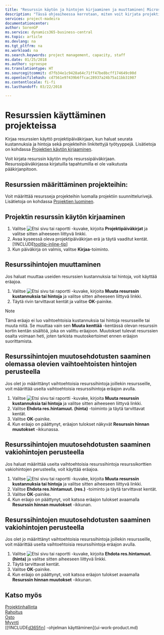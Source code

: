 ```yaml
---
title: "Resurssin käytön ja hintojen kirjaaminen ja muuttaminen| Microsoft Docs"
description: "Tässä ohjeaiheessa kerrotaan, miten voit kirjata projektiin liitetyn resurssin käytön tai kulutuksen sekä seurata ja hallinta kustannuksia, hintoja ja työtyyppejä."
services: project-madeira
documentationcenter: 
author: SorenGP
ms.service: dynamics365-business-central
ms.topic: article
ms.devlang: na
ms.tgt_pltfrm: na
ms.workload: na
ms.search.keywords: project management, capacity, staff
ms.date: 01/25/2018
ms.author: sgroespe
ms.translationtype: HT
ms.sourcegitcommit: d7fb34e1c9428a64c71ff47be8bcff174649c00d
ms.openlocfilehash: cd7561e97439b6ffcac28937a24b75a11bb31987
ms.contentlocale: fi-fi
ms.lasthandoff: 03/22/2018

---
```

# <a name="use-resources-for-jobs"></a>Resurssien käyttäminen projekteissa
Kirjaa resurssien käyttö projektipäiväkirjaan, kun haluat seurata kustannuksia ja hintoja sekä projekteihin linkitettyjä työtyyppejä. Lisätietoja on kohdassa [Projektien käytön kirjaaminen](projects-how-record-job-usage.md).

Voit kirjata resurssin käytön myös resurssipäiväkirjaan. Resurssipäiväkirjassa kirjatuilla tapahtumilla ei ole vaikutusta pääkirjanpitoon.

## <a name="to-assign-resources-to-jobs"></a>Resurssien määrittäminen projekteihin:
Voit määrittää resursseja projekteihin luomalla projektiin suunnittelurivejä. Lisätietoja on kohdassa [Projektien luominen](projects-how-create-jobs.md).

## <a name="to-record-resource-usage-for-a-job"></a>Projektin resurssin käytön kirjaaminen
1. Valitse ![Etsi sivu tai raportti](media/ui-search/search_small.png "Etsi sivu tai raportti -kuvake") -kuvake, kirjoita **Projektipäiväkirjat** ja valitse sitten aiheeseen liittyvä linkki.
2. Avaa kyseessä oleva projektipäiväkirjan erä ja täytä vaaditut kentät. [!INCLUDE[tooltip-inline-tip](includes/tooltip-inline-tip_md.md)]
3. Kun päiväkirja on valmis, valitse **Kirjaa**-toiminto.

## <a name="to-adjust-resource-prices"></a>Resurssihintojen muuttaminen
Jos haluat muuttaa useiden resurssien kustannuksia tai hintoja, voit käyttää eräajoa.  

1. Valitse ![Etsi sivu tai raportti](media/ui-search/search_small.png "Etsi sivu tai raportti -kuvake") -kuvake, kirjoita **Muuta resurssin kustannuksia tai hintoja** ja valitse sitten aiheeseen liittyvä linkki.
2. Täytä rivin tarvittavat kentät ja valitse **OK**-painike.

> [!NOTE]  
>   Tämä eräajo ei luo vaihtoehtoisia kustannuksia tai hintoja resursseille tai muuta niitä. Se muuttaa vain sen **Muuta kenttää** -kentässä olevan resurssin kortin kentän sisältöä, joka on valittu eräajoon. Muutokset tulevat resurssien osalta voimaan heti, joten tarkista muutoskertoimet ennen eräajon suorittamista.

## <a name="to-get-resource-price-change-suggestions-based-on-existing-alternate-prices"></a>Resurssihintojen muutosehdotusten saaminen olemassa olevien vaihtoehtoisten hintojen perusteella
Jos olet jo määrittänyt vaihtoehtoisia resurssihintoja joillekin resursseille, voit määrittää useita vaihtoehtoisia resurssihintoja eräajon avulla.

1. Valitse ![Etsi sivu tai raportti](media/ui-search/search_small.png "Etsi sivu tai raportti -kuvake") -kuvake, kirjoita **Muuta resurssin kustannuksia tai hintoja** ja valitse sitten aiheeseen liittyvä linkki.
2. Valitse **Ehdota res.hintamuut. (hinta)** -toiminto ja täytä tarvittavat kentät.
3. Valitse **OK**-painike.  
4. Kun eräajo on päättynyt, eräajon tulokset näkyvät **Resurssin hinnan muutokset** -ikkunassa.

## <a name="to-get-resource-price-change-suggestions-based-on-standard-prices"></a>Resurssihintojen muutosehdotusten saaminen vakiohintojen perusteella
Jos haluat määrittää useita vaihtoehtoisia resurssihintoja resurssikorttien vakiohintojen perusteella, voit käyttää eräajoa.  

1. Valitse ![Etsi sivu tai raportti](media/ui-search/search_small.png "Etsi sivu tai raportti -kuvake") -kuvake, kirjoita **Muuta resurssin kustannuksia tai hintoja** ja valitse sitten aiheeseen liittyvä linkki.
2. Valitse **Ehdota res.hintamuut. (res.)** -toiminto ja täytä tarvittavat kentät.  
3. Valitse **OK**-painike.  
4. Kun eräajo on päättynyt, voit katsoa eräajon tulokset avaamalla **Resurssin hinnan muutokset** -ikkunan.

## <a name="to-get-resource-price-change-suggestions-based-on-alternate-prices"></a>Resurssihintojen muutosehdotusten saaminen vakiohintojen perusteella
Jos olet jo määrittänyt vaihtoehtoisia resurssihintoja joillekin resursseille, voit määrittää useita vaihtoehtoisia resurssihintoja eräajon avulla.

1. Valitse ![Etsi sivu tai raportti](media/ui-search/search_small.png "Etsi sivu tai raportti -kuvake") -kuvake, kirjoita **Ehdota res.hintamuut. (hinta)** ja valitse sitten aiheeseen liittyvä linkki.  
2. Täytä tarvittavat kentät.
3. Valitse **OK**-painike.  
4. Kun eräajo on päättynyt, voit katsoa eräajon tulokset avaamalla **Resurssin hinnan muutokset** -ikkunan.

## <a name="see-also"></a>Katso myös
[Projektinhallinta](projects-manage-projects.md)  
[Rahoitus](finance.md)  
[Osto](purchasing-manage-purchasing.md)         
[Myynti](sales-manage-sales.md)     
[[!INCLUDE[d365fin](includes/d365fin_md.md)] -ohjelman käyttäminen](ui-work-product.md)  

